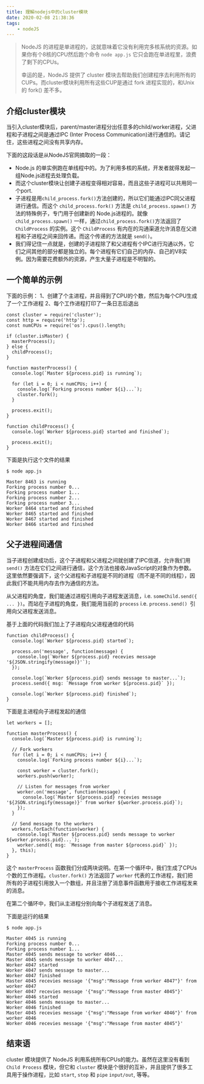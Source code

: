 ```yaml
---
title: 理解nodejs中的cluster模块
date: 2020-02-08 21:38:36
tags:
    - nodeJS
---
```


> NodeJS 的进程是单进程的，这就意味着它没有利用完多核系统的资源。如果你有个8核的CPU然后跑个命令 `node app.js` 它只会跑在单进程里，浪费了剩下的CPUs。
>
> 幸运的是，NodeJS 提供了 cluster 模块去帮助我们创建程序去利用所有的CUPs。而cluster模块利用所有这些CUP是通过 fork 进程实现的，和Unix 的 fork() 差不多。


## 介绍cluster模块

当引入cluster模块后，parent/master进程分出任意多的child/worker进程，父进程和子进程之间是通过IPC (Inter Process Communication)进行通信的。请记住，这些进程之间没有共享内存。

下面的这段话是从NodeJS官网摘取的一段：


* Node.js 的单实例跑在单线程中的。为了利用多核的系统，开发者就得发起一组Node.js进程去处理负载。
* 而这个cluster模块让创建子进程变得相对容易，而且这些子进程可以共用同一个port.
* 子进程是用`child_process.fork()`方法创建的，所以它们能通过IPC同父进程进行通信。而这个 `child_process.fork()` 方法是 `child_process.spawn()` 方法的特殊例子，专门用于创建新的 Node.js进程的。就像 `child_process.spawn()` 一样，通过`child_process.fork()`方法返回了 `ChildProcess` 的实例。这个 `ChildProcess` 有内在的沟通渠道允许消息在父进程和子进程之间来回传递。而这个传递的方法就是 `send()`。
* 我们得记住一点就是，创建的子进程除了和父进程有个IPC进行沟通以外，它们之间其他的部分都是独立的。每个进程有它们自己的内存、自己的V8实例。因为需要花费额外的资源，产生大量子进程是不明智的。

## 一个简单的示例

下面的示例：
1、创建了个主进程，并且得到了CPU的个数，然后为每个CPU生成了一个工作进程
2、每个工作进程打印了一条日志后退出

```
const cluster = require('cluster');
const http = require('http');
const numCPUs = require('os').cpus().length;

if (cluster.isMaster) {
  masterProcess();
} else {
  childProcess();
}

function masterProcess() {
  console.log(`Master ${process.pid} is running`);

  for (let i = 0; i < numCPUs; i++) {
    console.log(`Forking process number ${i}...`);
    cluster.fork();
  }

  process.exit();
}

function childProcess() {
  console.log(`Worker ${process.pid} started and finished`);

  process.exit();
}
```

下面是执行这个文件的结果

```
$ node app.js

Master 8463 is running
Forking process number 0...
Forking process number 1...
Forking process number 2...
Forking process number 3...
Worker 8464 started and finished
Worker 8465 started and finished
Worker 8467 started and finished
Worker 8466 started and finished
```

## 父子进程间通信

当子进程创建成功后，这个子进程和父进程之间就创建了IPC信道，允许我们用 `send()` 方法在它们之间进行通信，这个方法也接收JavaScript的对象作为参数。这里依然要强调下，这个父进程和子进程是不同的进程（而不是不同的线程），因此我们不能共用内存去作为通信的方法。

从父进程的角度，我们能通过进程引用向子进程发送消息，i.e. `someChild.send({ ... })`。而站在子进程的角度，我们能用当前的 `process` i.e. `process.send() `引用向父进程发送消息。

基于上面的代码我们加上了子进程向父进程通信的代码

```
function childProcess() {
  console.log(`Worker ${process.pid} started`);

  process.on('message', function(message) {
    console.log(`Worker ${process.pid} recevies message '${JSON.stringify(message)}'`);
  });

  console.log(`Worker ${process.pid} sends message to master...`);
  process.send({ msg: `Message from worker ${process.pid}` });

  console.log(`Worker ${process.pid} finished`);
}
```

下面是主进程向子进程发起的通信

```
let workers = [];

function masterProcess() {
  console.log(`Master ${process.pid} is running`);

  // Fork workers
  for (let i = 0; i < numCPUs; i++) {
    console.log(`Forking process number ${i}...`);

    const worker = cluster.fork();
    workers.push(worker);

    // Listen for messages from worker
    worker.on('message', function(message) {
      console.log(`Master ${process.pid} recevies message '${JSON.stringify(message)}' from worker ${worker.process.pid}`);
    });
  }

  // Send message to the workers
  workers.forEach(function(worker) {
    console.log(`Master ${process.pid} sends message to worker ${worker.process.pid}...`);
    worker.send({ msg: `Message from master ${process.pid}` });
  }, this);
}
```

这个 `masterProcess` 函数我们分成两块说明。在第一个循环中，我们生成了CPUs个数的工作进程。`cluster.fork()` 方法返回了 `worker` 代表的工作进程，我们把所有的子进程引用放入一个数组，并且注册了消息事件函数用于接收工作进程发来的消息。

在第二个循环中，我们从主进程分别向每个子进程发送了消息。

下面是运行的结果

```
$ node app.js

Master 4045 is running
Forking process number 0...
Forking process number 1...
Master 4045 sends message to worker 4046...
Master 4045 sends message to worker 4047...
Worker 4047 started
Worker 4047 sends message to master...
Worker 4047 finished
Master 4045 recevies message '{"msg":"Message from worker 4047"}' from worker 4047
Worker 4047 recevies message '{"msg":"Message from master 4045"}'
Worker 4046 started
Worker 4046 sends message to master...
Worker 4046 finished
Master 4045 recevies message '{"msg":"Message from worker 4046"}' from worker 4046
Worker 4046 recevies message '{"msg":"Message from master 4045"}'
```

## 结束语

cluster 模块提供了 NodeJS 利用系统所有CPUs的能力。虽然在这里没有看到 `Child Process` 模块，但它和 `cluster` 模块是个很好的互补，并且提供了很多工具用于操作进程，比如 `start`, `stop` 和 `pipe` `input/out`, 等等。